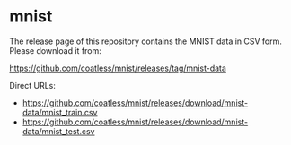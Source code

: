 # mnist

The release page of this repository contains the MNIST data in CSV form. Please download it from: 

https://github.com/coatless/mnist/releases/tag/mnist-data

Direct URLs: 

- https://github.com/coatless/mnist/releases/download/mnist-data/mnist_train.csv
- https://github.com/coatless/mnist/releases/download/mnist-data/mnist_test.csv
